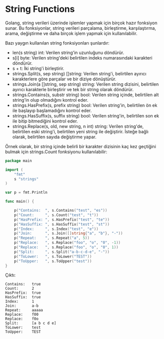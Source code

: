# String Functions

Golang, string verileri üzerinde işlemler yapmak için birçok hazır fonksiyon sunar. Bu fonksiyonlar, string verileri parçalama, birleştirme, karşılaştırma, arama, değiştirme ve daha birçok işlem yapmak için kullanılabilir.

Bazı yaygın kullanılan string fonksiyonları şunlardır:

* len(s string) int: Verilen string'in uzunluğunu döndürür.
* s\[i] byte: Verilen string'deki belirtilen indeks numarasındaki karakteri döndürür.
* s + t: İki string'i birleştirir.
* strings.Split(s, sep string) \[]string: Verilen string'i, belirtilen ayırıcı karakterlere göre parçalar ve bir diziye dönüştürür.
* strings.Join(a \[]string, sep string) string: Verilen string dizisini, belirtilen ayırıcı karakterle birleştirir ve tek bir string olarak döndürür.
* strings.Contains(s, substr string) bool: Verilen string içinde, belirtilen alt string'in olup olmadığını kontrol eder.
* strings.HasPrefix(s, prefix string) bool: Verilen string'in, belirtilen ön ek ile başlayıp başlamadığını kontrol eder.
* strings.HasSuffix(s, suffix string) bool: Verilen string'in, belirtilen son ek ile bitip bitmediğini kontrol eder.
* strings.Replace(s, old, new string, n int) string: Verilen string'de, belirtilen eski string'i, belirtilen yeni string ile değiştirir. İsteğe bağlı olarak, belirtilen sayıda değiştirme yapar.

Örnek olarak, bir string içinde belirli bir karakter dizisinin kaç kez geçtiğini bulmak için strings.Count fonksiyonu kullanılabilir:

```go
package main

import (
    "fmt"
    s "strings"
)

var p = fmt.Println

func main() {

    p("Contains:  ", s.Contains("test", "es"))
    p("Count:     ", s.Count("test", "t"))
    p("HasPrefix: ", s.HasPrefix("test", "te"))
    p("HasSuffix: ", s.HasSuffix("test", "st"))
    p("Index:     ", s.Index("test", "e"))
    p("Join:      ", s.Join([]string{"a", "b"}, "-"))
    p("Repeat:    ", s.Repeat("a", 5))
    p("Replace:   ", s.Replace("foo", "o", "0", -1))
    p("Replace:   ", s.Replace("foo", "o", "0", 1))
    p("Split:     ", s.Split("a-b-c-d-e", "-"))
    p("ToLower:   ", s.ToLower("TEST"))
    p("ToUpper:   ", s.ToUpper("test"))
}
```

Çıktı:

```
Contains:   true
Count:      2
HasPrefix:  true
HasSuffix:  true
Index:      1
Join:       a-b
Repeat:     aaaaa
Replace:    f00
Replace:    f0o
Split:      [a b c d e]
ToLower:    test
ToUpper:    TEST
```
